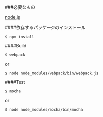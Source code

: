 ###必要なもの

[node.js](http://nodejs.org)

####依存するパッケージのインストール

`$ npm install`

####Build

`$ webpack`

or

`$ node node_modules/webpack/bin/webpack.js`

####Test

`$ mocha`

or

`$ node node_modules/mocha/bin/mocha`
